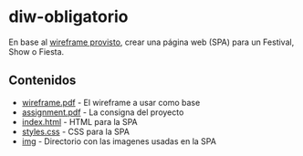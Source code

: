 # diw-obligatorio

En base al [wireframe provisto](./wireframe.pdf), crear una página web (SPA) para un Festival, Show o Fiesta.

## Contenidos

- [wireframe.pdf](./wireframe.pdf) - El wireframe a usar como base
- [assignment.pdf](./assignment.pdf) - La consigna del proyecto
- [index.html](./index.html) - HTML para la SPA
- [styles.css](./styles.css) - CSS para la SPA
- [img](./img/) - Directorio con las imagenes usadas en la SPA
